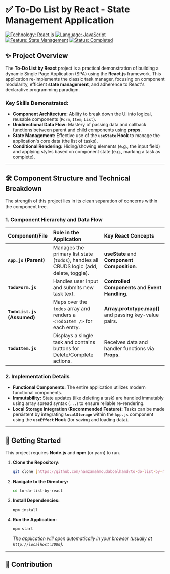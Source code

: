 # ✅ To-Do List by React - State Management Application

[![Technology: React.js](https://img.shields.io/badge/Framework-React.js-61DAFB?style=flat-square&logo=react&logoColor=black)](https://reactjs.org/)
[![Language: JavaScript](https://img.shields.io/badge/Language-JavaScript%20(ES6+)-F7DF1E?style=flat-square&logo=javascript&logoColor=black)]()
[![Feature: State Management](https://img.shields.io/badge/Hooks-useState-blue?style=flat-square)]()
[![Status: Completed](https://img.shields.io/badge/Status-Completed-success?style=flat-square)]()



## ✨ Project Overview

The **To-Do List by React** project is a practical demonstration of building a dynamic Single Page Application (SPA) using the **React.js** framework. This application re-implements the classic task manager, focusing on component modularity, efficient **state management**, and adherence to React's declarative programming paradigm.

### Key Skills Demonstrated:

* **Component Architecture:** Ability to break down the UI into logical, reusable components (`Form`, `Item`, `List`).
* **Unidirectional Data Flow:** Mastery of passing data and callback functions between parent and child components using **props**.
* **State Management:** Effective use of the **`useState` Hook** to manage the application's core data (the list of tasks).
* **Conditional Rendering:** Hiding/showing elements (e.g., the input field) and applying styles based on component state (e.g., marking a task as complete).

---

## 🛠️ Component Structure and Technical Breakdown

The strength of this project lies in its clean separation of concerns within the component tree.

### 1. Component Hierarchy and Data Flow

| Component/File | Role in the Application | Key React Concepts |
| :--- | :--- | :--- |
| **`App.js` (Parent)** | Manages the primary list state (`todos`), handles all CRUDS logic (add, delete, toggle). | **useState** and **Component Composition**. |
| **`TodoForm.js`** | Handles user input and submits new task text. | **Controlled Components** and **Event Handling**. |
| **`TodoList.js` (Assumed)** | Maps over the `todos` array and renders a `<TodoItem />` for each entry. | **Array.prototype.map()** and passing key-value pairs. |
| **`TodoItem.js`** | Displays a single task and contains buttons for Delete/Complete actions. | Receives data and handler functions via **Props**. |

### 2. Implementation Details

* **Functional Components:** The entire application utilizes modern functional components.
* **Immutability:** State updates (like deleting a task) are handled immutably using array spread syntax (`...`) to ensure reliable re-rendering.
* **Local Storage Integration (Recommended Feature):** Tasks can be made persistent by integrating **`localStorage`** within the `App.js` component using the **`useEffect` Hook** (for saving and loading data).

---

## 🚀 Getting Started

This project requires **Node.js** and **npm** (or yarn) to run.

1.  **Clone the Repository:**
    ```bash
    git clone [https://github.com/hamzamahmoudaboalhamd/to-do-list-by-react.git](https://github.com/hamzamahmoudaboalhamd/to-do-list-by-react.git)
    ```
2.  **Navigate to the Directory:**
    ```bash
    cd to-do-list-by-react
    ```
3.  **Install Dependencies:**
    ```bash
    npm install
    ```
4.  **Run the Application:**
    ```bash
    npm start
    ```
    *The application will open automatically in your browser (usually at `http://localhost:3000`).*

---

## 🤝 Contribution
